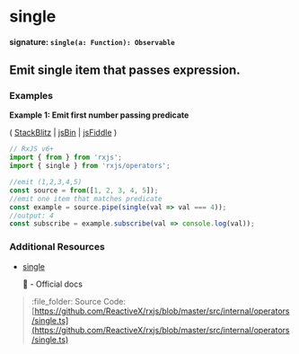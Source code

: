 # single

#### signature: `single(a: Function): Observable`

## Emit single item that passes expression.

### Examples

**Example 1: Emit first number passing predicate**

\( [StackBlitz](https://stackblitz.com/edit/typescript-qhynlr?file=index.ts&devtoolsheight=100) \| [jsBin](http://jsbin.com/solecibuza/1/edit?js,console) \| [jsFiddle](https://jsfiddle.net/btroncone/26r5y90s/) \)

```javascript
// RxJS v6+
import { from } from 'rxjs';
import { single } from 'rxjs/operators';

//emit (1,2,3,4,5)
const source = from([1, 2, 3, 4, 5]);
//emit one item that matches predicate
const example = source.pipe(single(val => val === 4));
//output: 4
const subscribe = example.subscribe(val => console.log(val));
```

### Additional Resources

* [single](https://rxjs.dev/api/operators/single)

  :newspaper: - Official docs

> :file\_folder: Source Code: [https://github.com/ReactiveX/rxjs/blob/master/src/internal/operators/single.ts](https://github.com/ReactiveX/rxjs/blob/master/src/internal/operators/single.ts)

